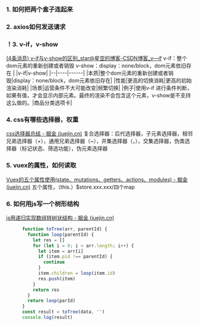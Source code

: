 ### 1. 如何把两个盒子连起来
### 2. axios如何发送请求
### ！3. v-if，v-show
[(4条消息) v-if与v-show的区别_star@星空的博客-CSDN博客_v—if](https://blog.csdn.net/weixin_43638968/article/details/108606900)
v-if：整个dom元素的重新创建或者销毁
v-show：display：none/block，dom元素依旧存在
|  |v-if|v-show|
|--|----|------|
|本质|整个dom元素的重新创建或者销毁|display：none/block，dom元素依旧存在|
|性能|更高的切换消耗|更高的初始渲染消耗|
|场景|运营条件不大可能改变|频繁切换|
|例子|使用v-if 进行条件判断，如果有值，才会显示内部元素。最终的渲染不会包含这个元素，v-show是不支持这么做的。|商品分类选项卡|

### 4. css有哪些选择器，权重
[css选择器总结 - 掘金 (juejin.cn)](https://juejin.cn/post/6844904002103050254)
复合选择器：后代选择器，子元素选择器，相邻兄弟选择器（+），通用兄弟选择器（~），并集选择器（，），交集选择器，伪类选择器（标记状态、筛选功能），伪元素选择器
### 5. vuex的属性，如何读取
[Vuex的五个属性使用(state、mutations、getters、actions、modules) - 掘金 (juejin.cn)](https://juejin.cn/post/7012992261415780360)
五个属性，（this.）$store.xxx.xxx/四个map
### 6. 如何用js写一个树形结构
[js用递归实现数组转树状结构 - 掘金 (juejin.cn)](https://juejin.cn/post/7001489816311300104)
```js
      function toTree(arr, parentId) {
        function loop(parentId) {
          let res = []
          for (let i = 0; i < arr.length; i++) {
            let item = arr[i]
            if (item.pid !== parentId) {
              continue
            }
            item.children = loop(item.id)
            res.push(item)
          }
          return res
        }
        return loop(parId)
      }
      const result = toTree(data, '')
      console.log(result)
```